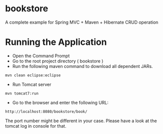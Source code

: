 # bookstore

A complete example for Spring MVC + Maven + Hibernate CRUD operation

# Running the Application

+ Open the Command Prompt
+ Go to the root project directory ( bookstore )
+ Run the following maven command to download all dependent JARs.

```
mvn clean eclipse:eclipse
```

+ Run Tomcat server 

```
mvn tomcat7:run
```

+ Go to the browser and enter the following URL: 
```
http://localhost:8080/bookstore/book/
```
The port number might be different in your case. Please have a look at the tomcat log in console for that.
